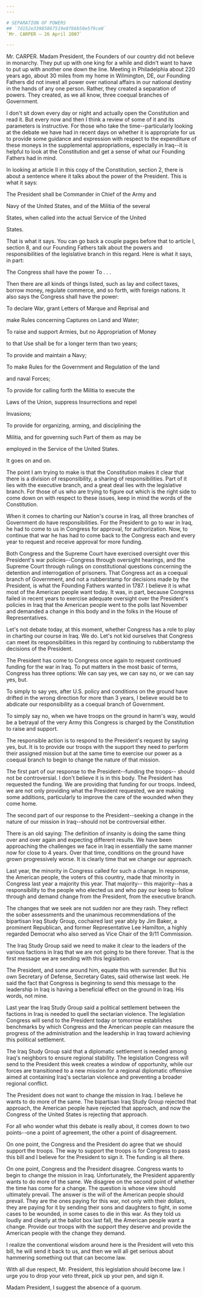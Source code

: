 ```yaml
---
---

# SEPARATION OF POWERS
## `7d152e33985867519e8f66b50e5f9ce8`
`Mr. CARPER — 26 April 2007`

---
```



Mr. CARPER. Madam President, the Founders of our country did not 
believe in monarchy. They put up with one king for a while and didn't 
want to have to put up with another one down the line. Meeting in 
Philadelphia about 220 years ago, about 30 miles from my home in 
Wilmington, DE, our Founding Fathers did not invest all power over 
national affairs in our national destiny in the hands of any one 
person. Rather, they created a separation of powers. They created, as 
we all know, three coequal branches of Government.

I don't sit down every day or night and actually open the 
Constitution and read it. But every now and then I think a review of 
some of it and its parameters is instructive. For those who take the 
time--particularly looking at the debate we have had in recent days on 
whether it is appropriate for us to provide some guidance and 
expression with respect to the expenditure of these moneys in the 
supplemental appropriations, especially in Iraq--it is helpful to look 
at the Constitution and get a sense of what our Founding Fathers had in 
mind.

In looking at article II in this copy of the Constitution, section 2, 
there is about a sentence where it talks about the power of the 
President. This is what it says:




 The President shall be Commander in Chief of the Army and 


 Navy of the United States, and of the Militia of the several 


 States, when called into the actual Service of the United 


 States.


That is what it says. You can go back a couple pages before that to 
article I, section 8, and our Founding Fathers talk about the powers 
and responsibilities of the legislative branch in this regard. Here is 
what it says, in part:




 The Congress shall have the power To . . .


Then there are all kinds of things listed, such as lay and collect 
taxes, borrow money, regulate commerce, and so forth, with foreign 
nations. It also says the Congress shall have the power:







 To declare War, grant Letters of Marque and Reprisal and 


 make Rules concerning Captures on Land and Water;



 To raise and support Armies, but no Appropriation of Money 


 to that Use shall be for a longer term than two years;



 To provide and maintain a Navy;



 To make Rules for the Government and Regulation of the land 


 and naval Forces;



 To provide for calling forth the Militia to execute the 


 Laws of the Union, suppress Insurrections and repel 


 Invasions;



 To provide for organizing, arming, and disciplining the 


 Militia, and for governing such Part of them as may be 


 employed in the Service of the United States.


It goes on and on.

The point I am trying to make is that the Constitution makes it clear 
that there is a division of responsibility, a sharing of 
responsibilities. Part of it lies with the executive branch, and a 
great deal lies with the legislative branch. For those of us who are 
trying to figure out which is the right side to come down on with 
respect to these issues, keep in mind the words of the Constitution.

When it comes to charting our Nation's course in Iraq, all three 
branches of Government do have responsibilities. For the President to 
go to war in Iraq, he had to come to us in Congress for approval, for 
authorization. Now, to continue that war he has had to come back to the 
Congress each and every year to request and receive approval for more 
funding.

Both Congress and the Supreme Court have exercised oversight over 
this President's war policies--Congress through oversight hearings, and 
the Supreme Court through rulings on constitutional questions 
concerning the detention and interrogation of prisoners. That Congress 
act as a coequal branch of Government, and not a rubberstamp for 
decisions made by the President, is what the Founding Fathers wanted in 
1787. I believe it is what most of the American people want today. It 
was, in part, because Congress failed in recent years to exercise 
adequate oversight over the President's policies in Iraq that the 
American people went to the polls last November and demanded a change 
in this body and in the folks in the House of Representatives.

Let's not debate today, at this moment, whether Congress has a role 
to play in charting our course in Iraq. We do. Let's not kid ourselves 
that Congress can meet its responsibilities in this regard by 
continuing to rubberstamp the decisions of the President.

The President has come to Congress once again to request continued 
funding for the war in Iraq. To put matters in the most basic of terms, 
Congress has three options: We can say yes, we can say no, or we can 
say yes, but.

To simply to say yes, after U.S. policy and conditions on the ground 
have drifted in the wrong direction for more than 3 years, I believe 
would be to abdicate our responsibility as a coequal branch of 
Government.

To simply say no, when we have troops on the ground in harm's way, 
would be a betrayal of the very Army this Congress is charged by the 
Constitution to raise and support.

The responsible action is to respond to the President's request by 
saying yes, but. It is to provide our troops with the support they need 
to perform their assigned mission but at the same time to exercise our 
power as a coequal branch to begin to change the nature of that 
mission.

The first part of our response to the President--funding the troops--
should not be controversial. I don't believe it is in this body. The 
President has requested the funding. We are providing that funding for 
our troops. Indeed, we are not only providing what the President 
requested, we are making some additions, particularly to improve the 
care of the wounded when they come home.

The second part of our response to the President--seeking a change in 
the nature of our mission in Iraq--should not be controversial either.

There is an old saying: The definition of insanity is doing the same 
thing over and over again and expecting different results. We have been 
approaching the challenges we face in Iraq in essentially the same 
manner now for close to 4 years. Over that time, conditions on the 
ground have grown progressively worse. It is clearly time that we 
change our approach.

Last year, the minority in Congress called for such a change. In 
response, the American people, the voters of this country, made that 
minority in Congress last year a majority this year. That majority--
this majority--has a responsibility to the people who elected us and 
who pay our keep to follow through and demand change from the 
President, from the executive branch.

The changes that we seek are not sudden nor are they rash. They 
reflect the sober assessments and the unanimous recommendations of the 
bipartisan Iraq Study Group, cochaired last year ably by Jim Baker, a 
prominent Republican, and former Representative Lee Hamilton, a highly 
regarded Democrat who also served as Vice Chair of the 9/11 Commission.

The Iraq Study Group said we need to make it clear to the leaders of 
the various factions in Iraq that we are not going to be there forever. 
That is the first message we are sending with this legislation.

The President, and some around him, equate this with surrender. But 
his own Secretary of Defense, Secretary Gates, said otherwise last 
week. He said the fact that Congress is beginning to send this message 
to the leadership in Iraq is having a beneficial effect on the ground 
in Iraq. His words, not mine.

Last year the Iraq Study Group said a political settlement between 
the factions in Iraq is needed to quell the sectarian violence. The 
legislation Congress will send to the President today or tomorrow 
establishes benchmarks by which Congress and the American people can 
measure the progress of the administration and the leadership in Iraq 
toward achieving this political settlement.

The Iraq Study Group said that a diplomatic settlement is needed 
among Iraq's neighbors to ensure regional stability. The legislation 
Congress will send to the President this week creates a window of 
opportunity, while our forces are transitioned to a new mission for a 
regional diplomatic offensive aimed at containing Iraq's sectarian 
violence and preventing a broader regional conflict.

The President does not want to change the mission in Iraq. I believe 
he wants to do more of the same. The bipartisan Iraq Study Group 
rejected that approach, the American people have rejected that 
approach, and now the Congress of the United States is rejecting that 
approach.

For all who wonder what this debate is really about, it comes down to 
two points--one a point of agreement, the other a point of 
disagreement.

On one point, the Congress and the President do agree that we should 
support the troops. The way to support the troops is for Congress to 
pass this bill and I believe for the President to sign it. The funding 
is all there.

On one point, Congress and the President disagree. Congress wants to 
begin to change the mission in Iraq. Unfortunately, the President 
apparently wants to do more of the same. We disagree on the second 
point of whether the time has come for a change. The question is whose 
view should ultimately prevail. The answer is the will of the American 
people should prevail. They are the ones paying for this war, not only 
with their dollars, they are paying for it by sending their sons and 
daughters to fight, in some cases to be wounded, in some cases to die 
in this war. As they told us loudly and clearly at the ballot box last 
fall, the American people want a change. Provide our troops with the 
support they deserve and provide the American people with the change 
they demand.

I realize the conventional wisdom around here is the President will 
veto this bill, he will send it back to us, and then we will all get 
serious about hammering something out that can become law.

With all due respect, Mr. President, this legislation should become 
law. I urge you to drop your veto threat, pick up your pen, and sign 
it.

Madam President, I suggest the absence of a quorum.